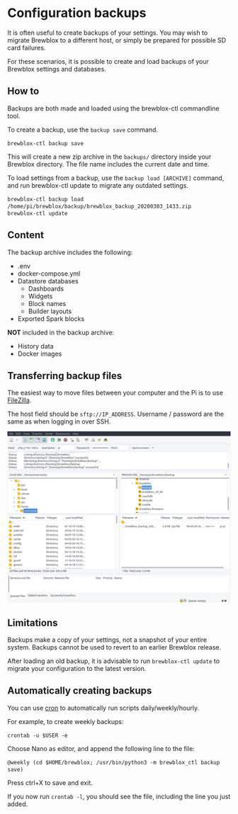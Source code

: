 # Configuration backups

It is often useful to create backups of your settings. You may wish to migrate Brewblox to a different host, or simply be prepared for possible SD card failures.

For these scenarios, it is possible to create and load backups of your Brewblox settings and databases.

## How to

Backups are both made and loaded using the brewblox-ctl commandline tool.

To create a backup, use the `backup save` command.

```
brewblox-ctl backup save
```

This will create a new zip archive in the `backups/` directory inside your Brewblox directory. The file name includes the current date and time.

To load settings from a backup, use the `backup load [ARCHIVE]` command,
and run brewblox-ctl update to migrate any outdated settings.

```
brewblox-ctl backup load /home/pi/brewblox/backup/brewblox_backup_20200303_1433.zip
brewblox-ctl update
```

## Content

The backup archive includes the following:
- .env
- docker-compose.yml
- Datastore databases
  - Dashboards
  - Widgets
  - Block names
  - Builder layouts
- Exported Spark blocks

**NOT** included in the backup archive:
- History data
- Docker images

## Transferring backup files

The easiest way to move files between your computer and the Pi is to use [FileZilla](https://filezilla-project.org/).

The host field should be `sftp://IP_ADDRESS`. Username / password are the same as when logging in over SSH.

![FileZilla](../images/filezilla.png)

## Limitations

Backups make a copy of your settings, not a snapshot of your entire system. Backups cannot be used to revert to an earlier Brewblox release.

After loading an old backup, it is advisable to run `brewblox-ctl update` to migrate your configuration to the latest version.


## Automatically creating backups

You can use [cron](https://www.cyberciti.biz/faq/how-do-i-add-jobs-to-cron-under-linux-or-unix-oses/) to automatically run scripts daily/weekly/hourly.

For example, to create weekly backups:

```
crontab -u $USER -e
```

Choose Nano as editor, and append the following line to the file:

```
@weekly (cd $HOME/brewblox; /usr/bin/python3 -m brewblox_ctl backup save)
```

Press ctrl+X to save and exit.

If you now run `crontab -l`, you should see the file, including the line you just added.
